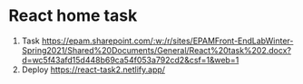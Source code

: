 # React home task
1. Task https://epam.sharepoint.com/:w:/r/sites/EPAMFront-EndLabWinter-Spring2021/Shared%20Documents/General/React%20task%202.docx?d=wc5f43afd15d448b69ca54f053a792cd2&csf=1&web=1
2. Deploy https://react-task2.netlify.app/
